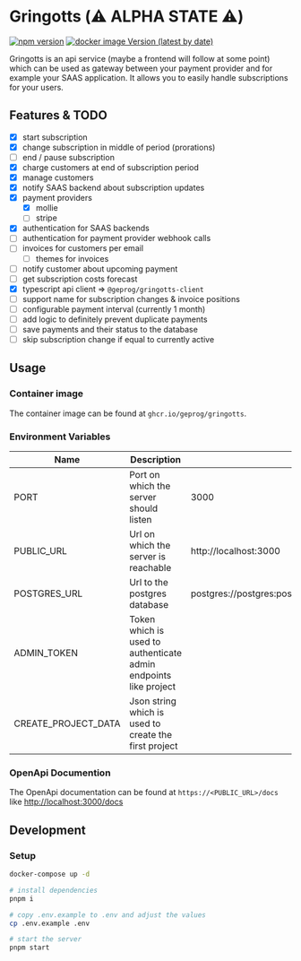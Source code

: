 # Gringotts (:warning: ALPHA STATE :warning:)

[![npm version](https://img.shields.io/npm/v/@geprog/gringotts-client)](https://www.npmjs.com/package/@geprog/gringotts-client)
[![docker image Version (latest by date)](https://img.shields.io/docker/v/geprog/gringotts?label=docker)](https://github.com/geprog/gringotts-payments/pkgs/container/gringotts)

Gringotts is an api service (maybe a frontend will follow at some point) which can be used as gateway between your payment provider and for example your SAAS application. It allows you to easily handle subscriptions for your users.

## Features & TODO

- [x] start subscription
- [x] change subscription in middle of period (prorations)
- [ ] end / pause subscription
- [x] charge customers at end of subscription period
- [x] manage customers
- [x] notify SAAS backend about subscription updates
- [x] payment providers
  - [x] mollie
  - [ ] stripe
- [x] authentication for SAAS backends
- [ ] authentication for payment provider webhook calls
- [ ] invoices for customers per email
  - [ ] themes for invoices
- [ ] notify customer about upcoming payment
- [ ] get subscription costs forecast
- [x] typescript api client => `@geprog/gringotts-client`
- [ ] support name for subscription changes & invoice positions
- [ ] configurable payment interval (currently 1 month)
- [ ] add logic to definitely prevent duplicate payments
- [ ] save payments and their status to the database
- [ ] skip subscription change if equal to currently active

## Usage

### Container image

The container image can be found at `ghcr.io/geprog/gringotts`.

### Environment Variables

| Name                | Description                                                      | Default                                               |
| ------------------- | ---------------------------------------------------------------- | ----------------------------------------------------- |
| PORT                | Port on which the server should listen                           | 3000                                                  |
| PUBLIC_URL          | Url on which the server is reachable                             | http://localhost:3000                                 |
| POSTGRES_URL        | Url to the postgres database                                     | postgres://postgres:postgres@localhost:5432/gringotts |
| ADMIN_TOKEN         | Token which is used to authenticate admin endpoints like project |                                                       |
| CREATE_PROJECT_DATA | Json string which is used to create the first project            |                                                       |

### OpenApi Documention

The OpenApi documentation can be found at `https://<PUBLIC_URL>/docs` like <http://localhost:3000/docs>


## Development

### Setup

```bash
docker-compose up -d

# install dependencies
pnpm i

# copy .env.example to .env and adjust the values
cp .env.example .env

# start the server
pnpm start
```
